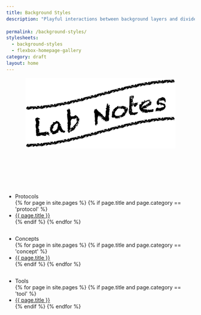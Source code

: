 ```yaml
---
title: Background Styles
description: "Playful interactions between background layers and dividers."

permalink: /background-styles/
stylesheets: 
  - background-styles
  - flexbox-homepage-gallery
category: draft
layout: home
---
```

<header class="crop-height">
    <div class="title">
        <img src="/assets/logo_labnotes.gif" alt="Lab Notes Logo" style ="max-height:100%; display:block; margin:auto;">
    </div>
</header>

<div style="height:50px;"></div>

<section class="container row">
        <div class="one-third column">
            <ul class="flex-container column muted-colors">
                <li class="flex-item">Protocols
                </li>
                {% for page in site.pages %} 
                    {% if page.title and page.category == 'protocol' %}
                    <li class="flex-item">
                        <a class="page-link" href="{{ page.url | prepend: site.baseurl }}">{{ page.title }}</a> 
                    </li>
                    {% endif %} 
                {% endfor %}
            </ul>
        </div>
        <div class="one-third column">
            <ul class="flex-container column">
                <li class="flex-item">Concepts
                </li>
                {% for page in site.pages %} 
                    {% if page.title and page.category == 'concept' %}
                    <li class="flex-item">
                        <a class="page-link" href="{{ page.url | prepend: site.baseurl }}">{{ page.title }}</a> 
                    </li>
                    {% endif %} 
                {% endfor %}
            </ul>
        </div>
        <div class="one-third column">
            <ul class="flex-container column">
                <li class="flex-item">Tools
                </li>
                {% for page in site.pages %} 
                    {% if page.title and page.category == 'tool' %}
                    <li class="flex-item">
                        <a class="page-link" href="{{ page.url | prepend: site.baseurl }}">{{ page.title }}</a> 
                    </li>
                    {% endif %} 
                {% endfor %}
            </ul>
        </div>
</section>

<div style="height:500px;"> </div>

